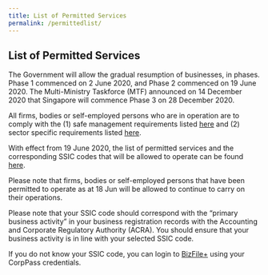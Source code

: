 ```yaml
---
title: List of Permitted Services
permalink: /permittedlist/
---
```

## List of Permitted Services

The Government will allow the gradual resumption of businesses, in phases. Phase 1 commenced on 2 June 2020, and Phase 2 commenced on 19 June 2020. The Multi-Ministry Taskforce (MTF) announced on 14 December 2020 that Singapore will commence Phase 3 on 28 December 2020.

All firms, bodies or self-employed persons who are in operation are to comply with the (1) safe management requirements listed [here](/safemanagement/general/) and (2) sector specific requirements listed [here](/safemanagement/sector/).

With effect from 19 June 2020, the list of permitted services and the corresponding SSIC codes that will be allowed to operate can be found [here](/images/Permittedserviceslist2.pdf).

Please note that firms, bodies or self-employed persons that have been permitted to operate as at 18 Jun will be allowed to continue to carry on their operations.

Please note that your SSIC code should correspond with the “primary business activity” in your business registration records with the Accounting and Corporate Regulatory Authority (ACRA). You should ensure that your business activity is in line with your selected SSIC code.

If you do not know your SSIC code, you can login to <a href="https://www.bizfile.gov.sg/" target="_blank">BizFile+</a> using your CorpPass credentials.
